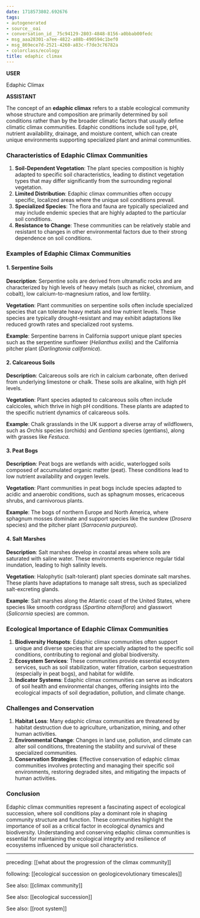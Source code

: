 ```yaml
---
date: 1718573802.692676
tags:
- autogenerated
- source__oai
- conversation_id__75c94129-2803-4848-8156-a0bbab00fedc
- msg_aaa28301-a7ee-4822-a88b-490594c1bef0
- msg_869ece7d-2521-4260-a83c-f7de3c76782a
- colorclass/ecology
title: edaphic climax
---
```


**USER**

Edaphic Climax


**ASSISTANT**

The concept of an **edaphic climax** refers to a stable ecological community whose structure and composition are primarily determined by soil conditions rather than by the broader climatic factors that usually define climatic climax communities. Edaphic conditions include soil type, pH, nutrient availability, drainage, and moisture content, which can create unique environments supporting specialized plant and animal communities.

### Characteristics of Edaphic Climax Communities

1. **Soil-Dependent Vegetation**: The plant species composition is highly adapted to specific soil characteristics, leading to distinct vegetation types that may differ significantly from the surrounding regional vegetation.
2. **Limited Distribution**: Edaphic climax communities often occupy specific, localized areas where the unique soil conditions prevail.
3. **Specialized Species**: The flora and fauna are typically specialized and may include endemic species that are highly adapted to the particular soil conditions.
4. **Resistance to Change**: These communities can be relatively stable and resistant to changes in other environmental factors due to their strong dependence on soil conditions.

### Examples of Edaphic Climax Communities

#### 1. **Serpentine Soils**

**Description**: Serpentine soils are derived from ultramafic rocks and are characterized by high levels of heavy metals (such as nickel, chromium, and cobalt), low calcium-to-magnesium ratios, and low fertility.

**Vegetation**: Plant communities on serpentine soils often include specialized species that can tolerate heavy metals and low nutrient levels. These species are typically drought-resistant and may exhibit adaptations like reduced growth rates and specialized root systems.

**Example**: Serpentine barrens in California support unique plant species such as the serpentine sunflower (*Helianthus exilis*) and the California pitcher plant (*Darlingtonia californica*).

#### 2. **Calcareous Soils**

**Description**: Calcareous soils are rich in calcium carbonate, often derived from underlying limestone or chalk. These soils are alkaline, with high pH levels.

**Vegetation**: Plant species adapted to calcareous soils often include calcicoles, which thrive in high pH conditions. These plants are adapted to the specific nutrient dynamics of calcareous soils.

**Example**: Chalk grasslands in the UK support a diverse array of wildflowers, such as *Orchis* species (orchids) and *Gentiana* species (gentians), along with grasses like *Festuca*.

#### 3. **Peat Bogs**

**Description**: Peat bogs are wetlands with acidic, waterlogged soils composed of accumulated organic matter (peat). These conditions lead to low nutrient availability and oxygen levels.

**Vegetation**: Plant communities in peat bogs include species adapted to acidic and anaerobic conditions, such as sphagnum mosses, ericaceous shrubs, and carnivorous plants.

**Example**: The bogs of northern Europe and North America, where sphagnum mosses dominate and support species like the sundew (*Drosera* species) and the pitcher plant (*Sarracenia purpurea*).

#### 4. **Salt Marshes**

**Description**: Salt marshes develop in coastal areas where soils are saturated with saline water. These environments experience regular tidal inundation, leading to high salinity levels.

**Vegetation**: Halophytic (salt-tolerant) plant species dominate salt marshes. These plants have adaptations to manage salt stress, such as specialized salt-excreting glands.

**Example**: Salt marshes along the Atlantic coast of the United States, where species like smooth cordgrass (*Spartina alterniflora*) and glasswort (*Salicornia* species) are common.

### Ecological Importance of Edaphic Climax Communities

1. **Biodiversity Hotspots**: Edaphic climax communities often support unique and diverse species that are specially adapted to the specific soil conditions, contributing to regional and global biodiversity.
2. **Ecosystem Services**: These communities provide essential ecosystem services, such as soil stabilization, water filtration, carbon sequestration (especially in peat bogs), and habitat for wildlife.
3. **Indicator Systems**: Edaphic climax communities can serve as indicators of soil health and environmental changes, offering insights into the ecological impacts of soil degradation, pollution, and climate change.

### Challenges and Conservation

1. **Habitat Loss**: Many edaphic climax communities are threatened by habitat destruction due to agriculture, urbanization, mining, and other human activities.
2. **Environmental Change**: Changes in land use, pollution, and climate can alter soil conditions, threatening the stability and survival of these specialized communities.
3. **Conservation Strategies**: Effective conservation of edaphic climax communities involves protecting and managing their specific soil environments, restoring degraded sites, and mitigating the impacts of human activities.

### Conclusion

Edaphic climax communities represent a fascinating aspect of ecological succession, where soil conditions play a dominant role in shaping community structure and function. These communities highlight the importance of soil as a critical factor in ecological dynamics and biodiversity. Understanding and conserving edaphic climax communities is essential for maintaining the ecological integrity and resilience of ecosystems influenced by unique soil characteristics.


---

preceding: [[what about the progression of the climax community]]  


following: [[ecological succession on geologicevolutionary timescales]]

See also: [[climax community]]


See also: [[ecological succession]]


See also: [[root system]]
